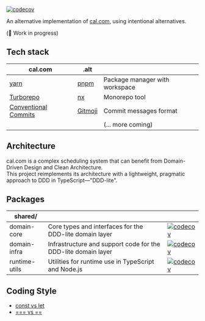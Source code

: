 [![codecov](https://codecov.io/gh/evan-liu/cal.com.alt/graph/badge.svg?token=8V71PNA50B)](https://codecov.io/gh/evan-liu/cal.com.alt)

An alternative implementation of [cal.com](https://github.com/calcom/cal.com),
using intentional alternatives.

(🚧 Work in progress)

## Tech stack

| cal.com                                                      | .alt                            |                                |
| ------------------------------------------------------------ | ------------------------------- | ------------------------------ |
| [yarn](https://yarnpkg.com/)                                 | [pnpm](https://pnpm.io/)        | Package manager with workspace |
| [Turborepo](https://turborepo.com/)                          | [nx](https://nx.dev/)           | Monorepo tool                  |
| [Conventional Commits](https://www.conventionalcommits.org/) | [Gitmoji](https://gitmoji.dev/) | Commit messages format         |
|                                                              |                                 | (... more coming)              |

## Architecture

cal.com is a complex scheduling system
that can benefit from Domain-Driven Design and Clean Architecture.  
This project reimplements its architecture with a lightweight,
pragmatic approach to DDD in TypeScript—"DDD-lite".

## Packages

| shared/       |                                                               |                                                                                                                                                                                                                               |
| ------------- | ------------------------------------------------------------- | ----------------------------------------------------------------------------------------------------------------------------------------------------------------------------------------------------------------------------- |
| domain-core   | Core types and interfaces for the DDD-lite domain layer       | [![codecov](https://codecov.io/gh/evan-liu/cal.com.alt/graph/badge.svg?token=8V71PNA50B&component=domain-core)](https://app.codecov.io/gh/evan-liu/cal.com.alt/tree/main/?displayType=list&components%5B0%5D=domain-core)     |
| domain-infra  | Infrastructure and support code for the DDD-lite domain layer | [![codecov](https://codecov.io/gh/evan-liu/cal.com.alt/graph/badge.svg?token=8V71PNA50B&component=domain-infra)](https://app.codecov.io/gh/evan-liu/cal.com.alt/tree/main/?displayType=list&components%5B0%5D=domain-infra)   |
| runtime-utils | Utilities for runtime use in TypeScript and Node.js           | [![codecov](https://codecov.io/gh/evan-liu/cal.com.alt/graph/badge.svg?token=8V71PNA50B&component=runtime-utils)](https://app.codecov.io/gh/evan-liu/cal.com.alt/tree/main/?displayType=list&components%5B0%5D=runtime-utils) |

## Coding Style

- [const vs let](https://github.com/getify/You-Dont-Know-JS/blob/2nd-ed/scope-closures/apA.md#const-antly-confused)
- [=== vs ==](https://github.com/getify/You-Dont-Know-JS/blob/2nd-ed/types-grammar/ch4.md#type-aware-equality)
